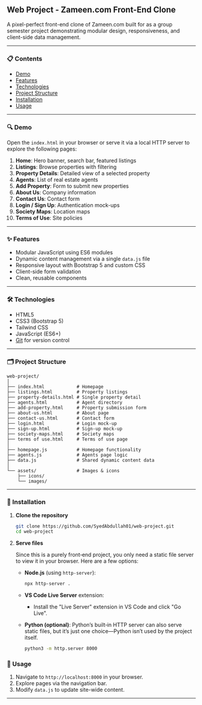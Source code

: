 ## Web Project - Zameen.com Front-End Clone

A pixel-perfect front-end clone of Zameen.com built for as a group semester project demonstrating modular design, responsiveness, and client-side data management.

---

### 📋 Contents

* [Demo](#demo)
* [Features](#features)
* [Technologies](#technologies)
* [Project Structure](#project-structure)
* [Installation](#installation)
* [Usage](#usage)

---

### 🔍 Demo

Open the `index.html` in your browser or serve it via a local HTTP server to explore the following pages:

1. **Home**: Hero banner, search bar, featured listings
2. **Listings**: Browse properties with filtering
3. **Property Details**: Detailed view of a selected property
4. **Agents**: List of real estate agents
5. **Add Property**: Form to submit new properties
6. **About Us**: Company information
7. **Contact Us**: Contact form
8. **Login / Sign Up**: Authentication mock-ups
9. **Society Maps**: Location maps
10. **Terms of Use**: Site policies

---

### ✨ Features

* Modular JavaScript using ES6 modules
* Dynamic content management via a single `data.js` file
* Responsive layout with Bootstrap 5 and custom CSS
* Client-side form validation
* Clean, reusable components

---

### 🛠 Technologies

* HTML5
* CSS3 (Bootstrap 5)
* Tailwind CSS
* JavaScript (ES6+)
* [Git](https://git-scm.com/) for version control

---

### 🗂 Project Structure

```
web-project/
│
├── index.html            # Homepage
├── listings.html         # Property listings
├── property-details.html # Single property detail
├── agents.html           # Agent directory
├── add-property.html     # Property submission form
├── about-us.html         # About page
├── contact-us.html       # Contact form
├── login.html            # Login mock-up
├── sign-up.html          # Sign-up mock-up
├── society-maps.html     # Society maps
├── terms of use.html     # Terms of use page
│
├── homepage.js           # Homepage functionality
├── agents.js             # Agents page logic
├── data.js               # Shared dynamic content data
│
└── assets/               # Images & icons
    ├── icons/
    └── images/

```

---

### 💾 Installation

1. **Clone the repository**

   ```bash
   git clone https://github.com/SyedAbdullah01/web-project.git
   cd web-project
   ```

2. **Serve files**

   Since this is a purely front‑end project, you only need a static file server to view it in your browser. Here are a few options:

   * **Node.js** (using `http-server`):

     ```bash
     npx http-server .
     ```
   * **VS Code Live Server** extension:

     * Install the "Live Server" extension in VS Code and click "Go Live".
   * **Python (optional)**: Python’s built‑in HTTP server can also serve static files, but it’s just one choice—Python isn’t used by the project itself.

     ```bash
     python3 -m http.server 8000
     ```

### 🚀 Usage

1. Navigate to `http://localhost:8000` in your browser.
2. Explore pages via the navigation bar.
3. Modify `data.js` to update site-wide content.

---
